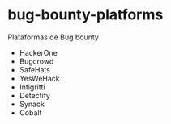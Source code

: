 # bug-bounty-platforms
Plataformas de Bug bounty

- HackerOne
- Bugcrowd
- SafeHats
- YesWeHack
- Intigritti
- Detectify
- Synack
- Cobalt
